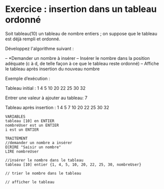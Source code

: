 # Exercice : insertion dans un tableau ordonné

Soit tableau(10) un tableau de nombre entiers ; on suppose que le tableau est déjà rempli et ordonné.

Développez l'algorithme suivant :

– *Demander un nombre à insérer – Insérer le nombre dans la position adéquate (c à d, de telle façon à ce que le tableau reste ordonné) – Affiche le tableau après insertion du nouveau nombre

Exemple d’exécution :

Tableau initial : 1  4  5  10  20  22  25  30  32

Entrer une valeur à ajouter au tableau: 7

Tableau après insertion : 1  4  5  7   10  20  22  25  30  32 

```
VARIABLES
tableau [10] en ENTIER
nombreUser est un ENTIER
i est un ENTIER

TRAITEMENT
//demander un nombre a insérer
ECRIRE "Saisir un nombre"
LIRE nombreUser

//insérer le nombre dans le tableau
tableau [10] entier {1, 4, 5, 10, 20, 22, 25, 30, nombreUser}

// trier le nombre dans le tableau

// afficher le tableau


```

